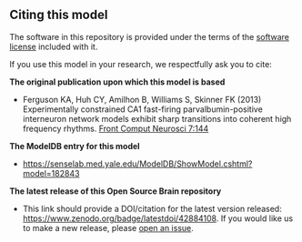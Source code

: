## Citing this model

The software in this repository is provided under the terms of the [software license](LICENSE) included with it. 

If you use this model in your research, we respectfully ask you to cite:

**The original publication upon which this model is based**

   - Ferguson KA, Huh CY, Amilhon B, Williams S, Skinner FK (2013) Experimentally constrained CA1 fast-firing parvalbumin-positive interneuron network models exhibit sharp transitions into coherent high frequency rhythms. [Front Comput Neurosci 7:144](http://journal.frontiersin.org/article/10.3389/fncom.2013.00144/abstract)

**The ModelDB entry for this model**

  - https://senselab.med.yale.edu/ModelDB/ShowModel.cshtml?model=182843

**The latest release of this Open Source Brain repository**

   - This link should provide a DOI/citation for the latest version released: https://www.zenodo.org/badge/latestdoi/42884108. If you would like us to make a new release, please [open an issue](../../issues). 
